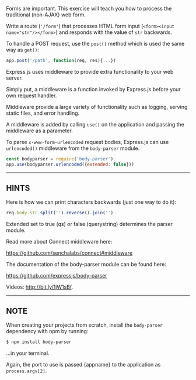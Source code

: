 <!--title={Proccessing Web Forms}-->

Forms are important. This exercise will teach you how to process the traditional (non-AJAX) web form.

Write a route (`'/form'`) that processes HTML form input
(`<form><input name="str"/></form>`) and responds with the value of `str` backwards.

To handle a POST request, use the `post()` method which is used the same way as `get()`:

```js
app.post('/path', function(req, res){...})
```

Express.js uses middleware to provide extra functionality to your web server.

Simply put, a middleware is a function invoked by Express.js before your own
request handler.

Middleware provide a large variety of functionality such as logging, serving
static files, and error handling.

A middleware is added by calling `use()` on the application and passing the
middleware as a parameter.

To parse `x-www-form-urlencoded` request bodies, Express.js can use `urlencoded()`
middleware from the `body-parser` module.

```js
const bodyparser = require('body-parser')
app.use(bodyparser.urlencoded({extended: false}))
```

-----------------------------

## HINTS

Here is how we can print characters backwards (just one way to do it):

```js
req.body.str.split('').reverse().join('')
```

Extended set to true (qs) or false (querystring) determines the parser module.

Read more about Connect middleware here:

  https://github.com/senchalabs/connect#middleware

The documentation of the body-parser module can be found here:

  https://github.com/expressjs/body-parser

Videos: http://bit.ly/1jW1sBf.

-----------------------------

## NOTE

When creating your projects from scratch, install the `body-parser` dependency
with npm by running:

```sh
$ npm install body-parser
```

…in your terminal.

Again, the port to use is passed {appname} to the application as `process.argv[2]`.
